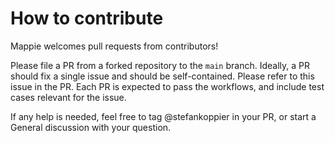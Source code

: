 # How to contribute
Mappie welcomes pull requests from contributors!

Please file a PR from a forked repository to the `main` branch. Ideally, a PR
should fix a single issue and should be self-contained. Please refer to this issue in the PR. 
Each PR is expected to pass the workflows, and include test cases relevant for the issue.

If any help is needed, feel free to tag @stefankoppier in your PR,
or start a General discussion with your question.